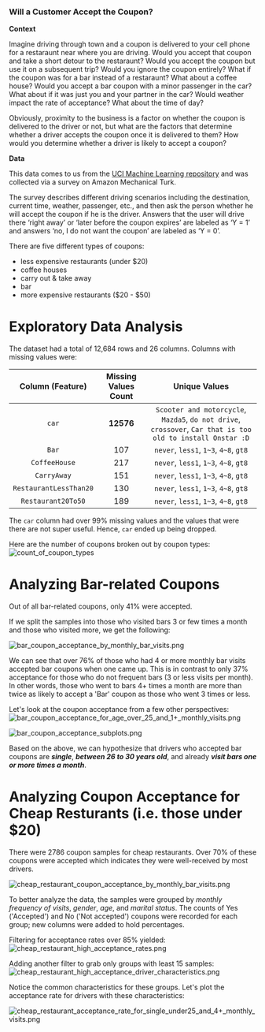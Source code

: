 ### Will a Customer Accept the Coupon?

**Context**

Imagine driving through town and a coupon is delivered to your cell phone for a restaraunt near where you are driving. Would you accept that coupon and take a short detour to the restaraunt? Would you accept the coupon but use it on a subsequent trip? Would you ignore the coupon entirely? What if the coupon was for a bar instead of a restaraunt? What about a coffee house? Would you accept a bar coupon with a minor passenger in the car? What about if it was just you and your partner in the car? Would weather impact the rate of acceptance? What about the time of day?

Obviously, proximity to the business is a factor on whether the coupon is delivered to the driver or not, but what are the factors that determine whether a driver accepts the coupon once it is delivered to them? How would you determine whether a driver is likely to accept a coupon?

**Data**

This data comes to us from the [UCI Machine Learning repository](https://archive.ics.uci.edu/dataset/603/in+vehicle+coupon+recommendation) and was collected via a survey on Amazon Mechanical Turk. 

The survey describes different driving scenarios including the destination, current time, weather, passenger, etc., and then ask the person whether he will accept the coupon if he is the driver. Answers that the user will drive there ‘right away’ or ‘later before the coupon expires’ are labeled as ‘Y = 1’ and answers ‘no, I do not want the coupon’ are labeled as ‘Y = 0’.  

There are five different types of coupons:
* less expensive restaurants (under $20)
* coffee houses
* carry out & take away
* bar
* more expensive restaurants ($20 - $50)

# Exploratory Data Analysis
The dataset had a total of 12,684 rows and 26 columns.  Columns with missing values were:

| Column (Feature) | Missing Values Count | Unique Values |
|:-----:|:--------:|:------:|
| `car` | **12576** | `Scooter and motorcycle`, `Mazda5`, `do not drive`, `crossover`, `Car that is too old to install Onstar :D` |
| `Bar` |  107  | `never`, `less1`, `1~3`, `4~8`, `gt8` |
| `CoffeeHouse` | 217 | `never`, `less1`, `1~3`, `4~8`, `gt8` |
| `CarryAway` | 151 | `never`, `less1`, `1~3`, `4~8`, `gt8` |
| `RestaurantLessThan20` | 130 | `never`, `less1`, `1~3`, `4~8`, `gt8` |
| `Restaurant20To50` | 189 | `never`, `less1`, `1~3`, `4~8`, `gt8` |

The `car` column had over 99% missing values and the values that were there are not super useful.  Hence, `car` ended up being dropped.

Here are the number of coupons broken out by coupon types:
![count_of_coupon_types](images/count_of_coupon_types.png)

# Analyzing Bar-related Coupons

Out of all bar-related coupons, only 41% were accepted.

If we split the samples into those who visited bars 3 or few times a month and those who visited more, we get the following:

![bar_coupon_acceptance_by_monthly_bar_visits.png](images/bar_coupon_acceptance_by_monthly_bar_visits.png)

We can see that over 76% of those who had 4 or more monthly bar visits accepted bar coupons when one came up.  This is in contrast to only 37% acceptance for those who do not frequent bars (3 or less visits per month).  In other words, those who went to bars 4+ times a month are more than twice as likely to accept a 'Bar' coupon as those who went 3 times or less.

Let's look at the coupon acceptance from a few other perspectives:
![bar_coupon_acceptance_for_age_over_25_and_1+_monthly_visits.png](images/bar_coupon_acceptance_for_age_over_25_and_1+_monthly_visits.png)

![bar_coupon_acceptance_subplots.png](images/bar_coupon_acceptance_subplots.png)

Based on the above, we can hypothesize that drivers who accepted bar coupons are **_single_**, **_between 26 to 30 years old_**, and already **_visit bars one or more times a month_**.

# Analyzing Coupon Acceptance for Cheap Resturants (i.e. those under $20)

There were 2786 coupon samples for cheap restaurants.  Over 70% of these coupons were accepted which indicates they were well-received by most drivers.

![cheap_restaurant_coupon_acceptance_by_monthly_bar_visits.png](images/cheap_restaurant_coupon_acceptance_by_monthly_bar_visits.png)

To better analyze the data, the samples were grouped by _monthly frequency of visits_, _gender_, _age_, and _marital status_.  The counts of Yes ('Accepted') and No ('Not accepted') coupons were recorded for each group; new columns were added to hold percentages.

Filtering for acceptance rates over 85% yielded:
![cheap_restaurant_high_acceptance_rates.png](images/cheap_restaurant_high_acceptance_rates.png)

Adding another filter to grab only groups with least 15 samples:
![cheap_restaurant_high_acceptance_driver_characteristics.png](images/cheap_restaurant_high_acceptance_driver_characteristics.png)

Notice the common characteristics for these groups.  Let's plot the acceptance rate for drivers with these characteristics:

![cheap_restaurant_acceptance_rate_for_single_under25_and_4+_monthly_visits.png](images/cheap_restaurant_acceptance_rate_for_single_under25_and_4+_monthly_visits.png)